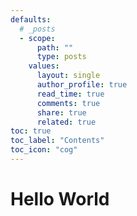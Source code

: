 ```yaml
---
defaults:
  # _posts
  - scope:
      path: ""
      type: posts
    values:
      layout: single
      author_profile: true
      read_time: true
      comments: true
      share: true
      related: true
toc: true
toc_label: "Contents"
toc_icon: "cog"
---
```


# Hello World